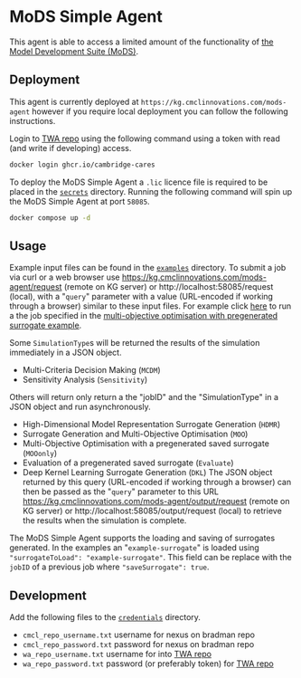 # MoDS Simple Agent
This agent is able to access a limited amount of the functionality of [the Model Development Suite (MoDS)](https://cmclinnovations.com/solutions/products/mods/). 

## Deployment
This agent is currently deployed at `https://kg.cmclinnovations.com/mods-agent` however if you require local deployment you can follow the following instructions. 

Login to [TWA repo](https://github.com/cambridge-cares/TheWorldAvatar) using the following command using a token with read (and write if developing) access.
```bash
docker login ghcr.io/cambridge-cares
```
To deploy the MoDS Simple Agent a `.lic` licence file is required to be placed in the [`secrets`](./secrets/) directory. 
Running the following command will spin up the MoDS Simple Agent at port `58085`. 
```bash
docker compose up -d
```

## Usage
Example input files can be found in the [`examples`](./examples) directory.
To submit a job via curl or a web browser use https://kg.cmclinnovations.com/mods-agent/request (remote on KG server) or http://localhost:58085/request (local), with a "`query`" parameter with a value (URL-encoded if working through a browser) similar to these input files.
For example click [here](https://kg.cmclinnovations.com/mods-agent/request?query=%7B%22SimulationType%22%3A%22MOOonly%22%2C%22Algorithms%22%3A%5B%7B%22name%22%3A%22algorithm1%22%2C%22type%22%3A%22GenSurrogateAlg%22%2C%22surrogateToLoad%22%3A%22example-surrogate%22%7D%2C%7B%22name%22%3A%22algorithm2%22%2C%22type%22%3A%22MOO%22%2C%22maxNumberOfResults%22%3A10%2C%22variables%22%3A%5B%7B%22name%22%3A%22var1%22%2C%22type%22%3A%22input%22%7D%2C%7B%22name%22%3A%22var2%22%2C%22type%22%3A%22input%22%7D%2C%7B%22name%22%3A%22var3%22%2C%22type%22%3A%22input%22%7D%2C%7B%22name%22%3A%22var4%22%2C%22type%22%3A%22output%22%2C%22objective%22%3A%22Maximise%22%2C%22minimum%22%3A0.5%2C%22weight%22%3A0.5%7D%2C%7B%22name%22%3A%22var5%22%2C%22type%22%3A%22output%22%2C%22objective%22%3A%22Minimise%22%2C%22maximum%22%3A1.5%2C%22weight%22%3A0.1%7D%2C%7B%22name%22%3A%22var6%22%2C%22type%22%3A%22output%22%2C%22objective%22%3A%22Maximise%22%2C%22minimum%22%3A2.5%2C%22weight%22%3A0.7%7D%5D%7D%5D%7D) to run a the job specified in the [multi-objective optimisation with pregenerated surrogate example](./examples/MOOonly.json).

Some `SimulationType`s will be returned the results of the simulation immediately in a JSON object.
- Multi-Criteria Decision Making (`MCDM`)
- Sensitivity Analysis (`Sensitivity`)

Others will return only return a the "jobID" and the "SimulationType" in a JSON object and run asynchronously.
- High-Dimensional Model Representation Surrogate Generation (`HDMR`)
- Surrogate Generation and Multi-Objective Optimisation (`MOO`)
- Multi-Objective Optimisation with a pregenerated saved surrogate (`MOOonly`)
- Evaluation of a pregenerated saved surrogate (`Evaluate`)
- Deep Kernel Learning Surrogate Generation (`DKL`)
The JSON object returned by this query (URL-encoded if working through a browser) can then be passed as the "`query`" parameter to this URL https://kg.cmclinnovations.com/mods-agent/output/request (remote on KG server) or http://localhost:58085/output/request (local) to retrieve the results when the simulation is complete.

The MoDS Simple Agent supports the loading and saving of surrogates generated.
In the examples an "`example-surrogate`" is loaded using `"surrogateToLoad": "example-surrogate"`. 
This field can be replace with the `jobID` of a previous job where `"saveSurrogate": true`. 

## Development
Add the following files to the [`credentials`](./credentials/) directory.
- `cmcl_repo_username.txt` username for nexus on bradman repo
- `cmcl_repo_password.txt` password for nexus on bradman repo
- `wa_repo_username.txt` username for into [TWA repo](https://github.com/cambridge-cares/TheWorldAvatar)
- `wa_repo_password.txt` password (or preferably token) for [TWA repo](https://github.com/cambridge-cares/TheWorldAvatar)